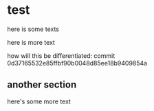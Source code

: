 # test

here is some texts

here is more text

how will this be differentiated:
commit 0d37165532e85ffbf90b0048d85ee18b9409854a

## another section

here's some more text

